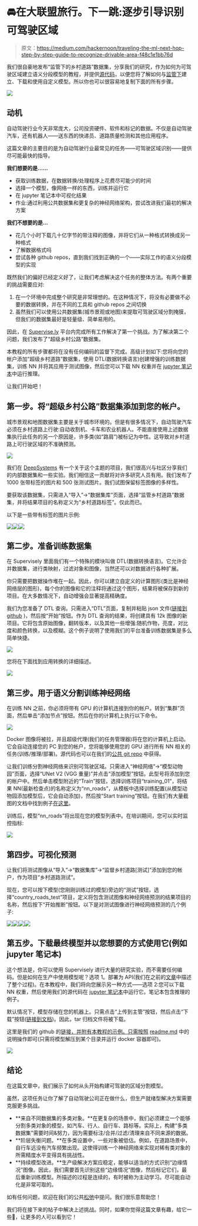 # 🚘在大联盟旅行。下一跳:逐步引导识别可驾驶区域

> 原文：<https://medium.com/hackernoon/traveling-the-ml-next-hop-step-by-step-guide-to-recognize-drivable-area-f48c1e1bb76d>

我们很自豪地发布“监管下的乡村道路”数据集，分享我们的研究，作为如何为可驾驶区域建立语义分段模型的教程，并提供[源代码](https://github.com/supervisely/supervisely/tree/master/tutorials/02_unet_inference)，以便您将了解如何与[监管下](https://supervise.ly/)建立、下载和使用自定义模型。所以你也可以很容易地复制下面的所有步骤。

![](img/2183882a46201317477cb4492cdfe3ab.png)

## 动机

自动驾驶行业今天非常庞大，公司投资硬件、软件和标记的数据。不仅是自动驾驶汽车，还有机器人——送东西的快递员、道路质量检测和其他应用程序。

这篇文章的主要目的是为自动驾驶行业最常见的任务——可驾驶区域识别——提供尽可能最快的指导。

**我们想要的是……**

*   获取训练数据，在数据转换/处理程序上花费尽可能少的时间
*   选择一个模型，像网络一样的东西，训练并运行它
*   在 jupyter 笔记本中可视化结果
*   作业:通过利用公共数据集和更复杂的神经网络架构，尝试改进我们最初的解决方案

**我们不想要的是…**

*   花几个小时下载几十亿字节的带注释的图像，并将它们从一种格式转换成另一种格式
*   了解数据格式吗
*   尝试各种 github repos，直到我们找到正确的一个——实际工作的语义分段模型的实现

既然我们的偏好已经定义好了，让我们考虑解决这个任务的整体方法。有两个重要的挑战需要应对:

1.  在一个环境中完成整个研究是非常理想的。在这种情况下，将没有必要做不必要的数据转换，并在不同的工具和 github repos 之间切换
2.  虽然我们可以使用公共数据集(城市景观或地图)来提取可驾驶区域分割掩膜，但我们的数据集最好是轻量级、简单易用的。

因此，在 [Supervise.ly](https://supervise.ly/) 平台内完成所有工作解决了第一个挑战。为了解决第二个问题，我们发布了“超级乡村公路”数据集。

本教程的所有步骤都将在没有任何编码的监督下完成。高级计划如下:您将向您的帐户添加“超级乡村道路”数据集，使用 DTL(数据转换语言)创建增强的训练数据集，训练 NN 并将其应用于测试图像，然后您可以下载 NN 权重并在 [jupyter 笔记本](https://github.com/supervisely/supervisely/tree/master/tutorials/02_unet_inference)中运行推理。

让我们开始吧！

## 第一步。将“超级乡村公路”数据集添加到您的帐户。

城市景观和地图数据集主要是关于城市环境的。但是有很多情况下，自动驾驶汽车必须在乡村道路上行驶:自动收割机、卡车和农业机器人。不能直接使用上述数据集执行此任务的另一个原因是，许多类(如“路肩”)被标记为中性。这导致对乡村道路上可行驶区域的不准确预测。

![](img/a7238edd3c041deb6a4d54f7ff42d804.png)

我们在 [DeepSystems](https://deepsystems.ai) 有一个关于这个主题的项目，我们很高兴与社区分享我们的内部数据集和一些实验。我们相信这一贡献将对许多研究人员有用。我们发布了 1000 张带标签的图片和 500 张测试图片。我们试图保留标签图像的多样性。

要获取该数据集，只需进入“导入”->“数据集库”页面，选择“监管乡村道路”数据集，并将结果项目的名称定义为“乡村道路标签”。仅此而已。

以下是一些带有标签的图片示例:

![](img/6f3cfdd8c0b3aeaa40701cc1d37a3b07.png)![](img/574612b7f51c708cbf96392b93574849.png)![](img/105c0efbcdc6b87d3c2b2dc974f5fdd2.png)

## 第二步。准备训练数据集

在 Supervisely 里面我们有一个特殊的模块叫做 DTL(数据转换语言)。它允许合并数据集，进行类映射，过滤对象和图像，当然还可以对数据进行各种扩展。

你只需要把数据操作堆在一起。因此，你可以建立自定义的计算图形(类比是神经网络层的图形)，每个你的图像和它的注释将通过这个图形，结果将被保存到新的项目。在大多数情况下，自动增强会显著提高精确度。

我们为您准备了 DTL 查询。只需进入“DTL”页面，复制并粘贴 json 文件([链接到 github](https://github.com/supervisely/supervisely/blob/master/tutorials/02_unet_inference/dtl_for_training.json) )，然后按“开始”按钮。作为 DTL 查询的结果，将创建具有 12k 图像的新项目。它将包含原始图像，翻转版本，以及其他一些增强:随机作物，亮度，对比度和颜色转换，以及模糊。这个例子说明了使用我们的平台准备训练数据集是多么简单快捷。

![](img/e267ff83ff7814bf25cd368a248c0866.png)

您将在下面找到应用转换的详细描述。

![](img/4bac86e5e20a512f8e04043edacbb2b7.png)

## 第三步。用于语义分割训练神经网络

在训练 NN 之前，你必须将带有 GPU 的计算机连接到你的帐户。转到“集群”页面，然后单击“添加节点”按钮。然后在你的计算机上执行以下命令。

![](img/f754abc9a6e5261becabd922e9455937.png)

Docker 图像将被拉，并且超级代理(我们的任务管理器)将在您的计算机上启动。它会自动连接您的 PC 到您的帐户，您将能够使用您的 GPU 进行所有 NN 相关的任务(训练/推理/部署)。源代码也可以在我们的[公共 git repo](https://github.com/supervisely/supervisely) 中获得。

让我们训练分割神经网络来识别可驾驶区域。只需进入“神经网络”->“模型动物园”页面，选择“UNet V2 (VGG 重量)”并点击“添加模型”按钮。此型号将添加到您的帐户中。然后单击模型附近的“Train”按钮，选择训练项目“training_01”，将结果 NN(最新检查点)的名称定义为“nn_roads”，从模板中选择训练配置(从模型动物园添加模型后，它会自动添加)，然后按“Start training”按钮。在我们有大量截图的文档中找到例子[在这里](https://docs.supervise.ly/neural-networks/examples/unet_lemon/)。

训练后，模型“nn_roads”将出现在您的模型列表中。在培训期间，您可以实时监控指标:

![](img/417d63b6fbe596a283e9fc44361fd00b.png)

## 第四步。可视化预测

让我们将测试图像从“导入”->“数据集库”->“监督乡村道路[测试]”添加到您的帐户，作为项目“乡村道路测试”。

现在，您可以按下模型(您刚刚训练过的模型)旁边的“测试”按钮，选择“country_roads_test”项目，定义将包含测试图像和神经网络预测的结果项目的名称，然后按下“开始推断”按钮。以下是对测试图像进行神经网络预测的几个例子:

![](img/3df3a5b97f737a5b9c8c33184b83aced.png)![](img/9a727a78c006c8f20498e3a2986cf74e.png)![](img/0a10378deb05325008b9e8b3d4ad9513.png)![](img/b097b63ef300935316c0c486b08f9c5e.png)

## **第五步。下载最终模型并以您想要的方式使用它(例如 jupyter 笔记本)**

这个想法是，你可以使用 Supervisely 进行大量的研究实验，而不需要任何编码。但是如何在生产中使用模型呢？选项 1。部署为 API(我们在之前的[文章](https://hackernoon.com/can-you-solve-a-person-detection-task-in-10-minutes-74fba061194c)中描述了整个过程)。在本教程中，我们将向您展示另一种方式——选项 2:您可以下载 NN 权重，然后使用我们的源代码在 [jupyter 笔记本](https://github.com/supervisely/supervisely/blob/master/tutorials/02_unet_inference/src/02_unet_inference.ipynb)中运行它。笔记本包含推理的例子。

默认情况下，模型存储在您的机器上。只需点击“上传到主管”按钮，然后点击“下载”按钮([链接到文档](https://docs.supervise.ly/neural-networks/my-models/my-models/))。因此，tar 归档文件将被下载。

这里是我们的 github 的[链接，并附有本教程的示例。只需按照](https://github.com/supervisely/supervisely) [readme.md](https://github.com/supervisely/supervisely/tree/master/tutorials/02_unet_inference) 中的说明操作即可(只需将模型解压到某个目录并运行 docker 容器即可)。

![](img/f9d513078df6afd7d5d02a9ff28da96c.png)

## 结论

在这篇文章中，我们展示了如何从头开始构建可驾驶的区域分割模型。

虽然，这项任务让你了解了自动驾驶公司正在做什么，但生产就绪型解决方案需要克服更多挑战。

*   **来自不同数据集的多类对象。**在更复杂的场景中，我们必须建立一个能够分割多类对象的模型，如汽车、行人、自行车、路标等。实际上，构建“多类数据集”需要时间&努力，因为需要标注/合并/过滤/清理来自不同来源的数据。
*   **阶层失衡问题。**在多类设置中，一些对象被低估。例如，在道路场景中，自行车远没有汽车频繁出现。这使得训练一个神经网络来实现对稀有类对象的所需精度水平变得具有挑战性。
*   **持续模型改进。**生产级解决方案应稳定，能够以适当的方式识别“边缘情况”图像。因此，我们需要首先识别这些“边缘情况”图像，然后标记它们，最后重新训练模型。所描述的过程是连续的，有时被称为主动学习。尽可能自动化是非常可取的。

如有任何问题，欢迎在我们的公共[松弛](https://supervise.ly/slack)中提问。我们很乐意帮助您！

我们将在接下来的帖子中解决上述挑战。同时，如果你觉得这篇文章有趣，给它一些👏，让更多的人可以看到它！